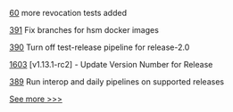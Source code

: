 
[60](https://github.com/hyperledger/aries-mobile-test-harness/pull/60) more revocation tests added

[391](https://github.com/hyperledger/fabric-test/pull/391) Fix branches for hsm docker images

[390](https://github.com/hyperledger/fabric-test/pull/390) Turn off test-release pipeline for release-2.0

[1603](https://github.com/hyperledger/indy-plenum/pull/1603) [v1.13.1-rc2] - Update Version Number for Release

[389](https://github.com/hyperledger/fabric-test/pull/389) Run interop and daily pipelines on supported releases


[See more >>>](https://start-here.hyperledger.org/pull-requests)
